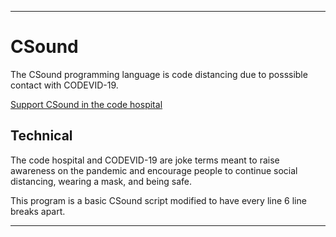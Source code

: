 
***

# CSound

The CSound programming language is code distancing due to posssible contact with CODEVID-19.

[Support CSound in the code hospital](https://github.com/seanpm2001/Code-distancing/discussions/3)

## Technical

The code hospital and CODEVID-19 are joke terms meant to raise awareness on the pandemic and encourage people to continue social distancing, wearing a mask, and being safe.

This program is a basic CSound script modified to have every line 6 line breaks apart.

***
